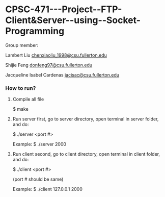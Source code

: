 # CPSC-471---Project--FTP-Client&Server--using--Socket-Programming

Group member:

Lambert Liu   chenxiaoliu_1998@csu.fullerton.edu

Shijie Feng   donfeng97@csu.fullerton.edu

Jacqueline Isabel Cardenas   jacisac@csu.fullerton.edu



### How to run?
1. Compile all file

	$ make

2. Run server first, go to server directory, open terminal in server folder, and do:

	$ ./server <port #>
	
	Example:
	$ ./server 2000

3. Run client second, go to client directory, open terminal in client folder, and do:

	$ ./client <ip address> <port #>
	
	(port # should be same)
	
	Example:
	$ ./client 127.0.0.1 2000



